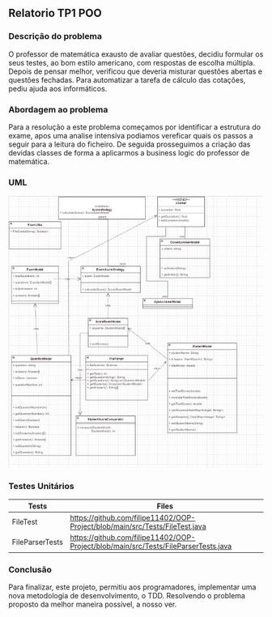 ## Relatorio TP1 POO

### Descrição do problema 
O professor de matemática exausto de avaliar questões, decidiu formular os
seus testes, ao bom estilo americano, com respostas de escolha múltipla.
Depois de pensar melhor, verificou que deveria misturar questões abertas e
questões fechadas. Para automatizar a tarefa de cálculo das cotações, pediu
ajuda aos informáticos.
### Abordagem ao problema
Para a resolução a este problema começamos por identificar a estrutura do exame, apos uma analise intensiva podiamos vereficar quais os passos a seguir para a leitura do ficheiro. De seguida prosseguimos a criação das devidas classes de forma a aplicarmos a business logic do professor de matemática.

### UML
![Image](UML.png)

### Testes Unitários
| Tests | Files | 
| ------ | ------ |
FileTest | https://github.com/filipe11402/OOP-Project/blob/main/src/Tests/FileTest.java
FileParserTests  | https://github.com/filipe11402/OOP-Project/blob/main/src/Tests/FileParserTests.java

### Conclusão
Para finalizar, este projeto, permitiu aos programadores, implementar uma nova metodologia de desenvolvimento, o TDD.
Resolvendo o problema proposto da melhor maneira possível, a nosso ver.
